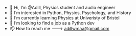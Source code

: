 - 👋 Hi, I’m @Adill, Physics student and audio engineer 
- 👀 I’m interested in Python, Physics, Psychology, and History
- 🌱 I’m currently learning Physics at Univeristy of Bristol
- 💞️ I’m looking to find a job as a Python dev
- 📫 How to reach me ---> adillwmaa@gmail.com

<!---
Adillwma/Adillwma is a ✨ special ✨ repository because its `README.md` (this file) appears on your GitHub profile.
You can click the Preview link to take a look at your changes.
--->
